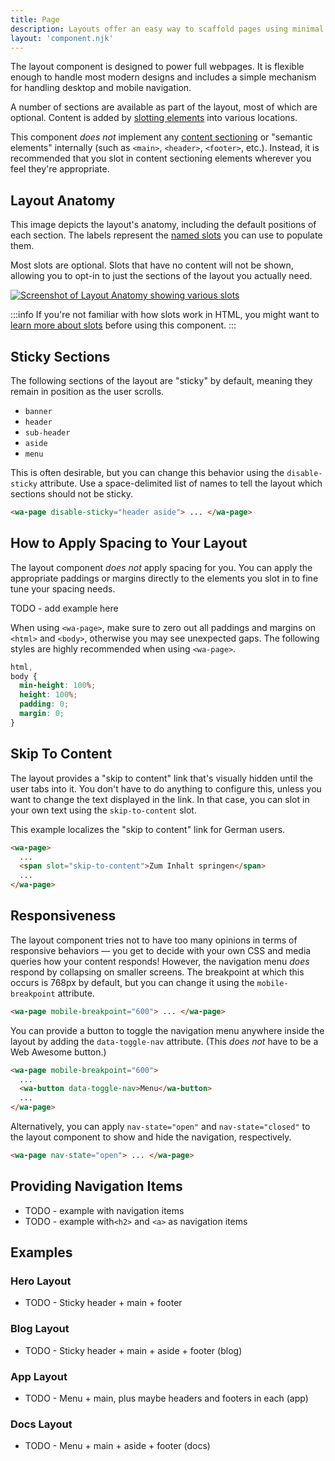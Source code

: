 ```yaml
---
title: Page
description: Layouts offer an easy way to scaffold pages using minimal markup.
layout: 'component.njk'
---
```


The layout component is designed to power full webpages. It is flexible enough to handle most modern designs and includes a simple mechanism for handling desktop and mobile navigation.

A number of sections are available as part of the layout, most of which are optional. Content is added by [slotting elements](/getting-started/usage/#slots) into various locations.

This component _does not_ implement any [content sectioning](https://developer.mozilla.org/en-US/docs/Web/HTML/Element#content_sectioning) or "semantic elements" internally (such as `<main>`, `<header>`, `<footer>`, etc.). Instead, it is recommended that you slot in content sectioning elements wherever you feel they're appropriate.

## Layout Anatomy

This image depicts the layout's anatomy, including the default positions of each section. The labels represent the [named slots](#slots) you can use to populate them.

Most slots are optional. Slots that have no content will not be shown, allowing you to opt-in to just the sections of the layout you actually need.

[![Screenshot of Layout Anatomy showing various slots](/assets/images/layout.png)](/assets/images/layout.png)

:::info
If you're not familiar with how slots work in HTML, you might want to [learn more about slots](/getting-started/usage/#slots) before using this component.
:::

## Sticky Sections

The following sections of the layout are "sticky" by default, meaning they remain in position as the user scrolls.

- `banner`
- `header`
- `sub-header`
- `aside`
- `menu`

This is often desirable, but you can change this behavior using the `disable-sticky` attribute. Use a space-delimited list of names to tell the layout which sections should not be sticky.

```html
<wa-page disable-sticky="header aside"> ... </wa-page>
```

## How to Apply Spacing to Your Layout

The layout component _does not_ apply spacing for you. You can apply the appropriate paddings or margins directly to the elements you slot in to fine tune your spacing needs.

TODO - add example here

When using `<wa-page>`, make sure to zero out all paddings and margins on `<html>` and `<body>`, otherwise you may see unexpected gaps. The following styles are highly recommended when using `<wa-page>`.

```css
html,
body {
  min-height: 100%;
  height: 100%;
  padding: 0;
  margin: 0;
}
```

## Skip To Content

The layout provides a "skip to content" link that's visually hidden until the user tabs into it. You don't have to do anything to configure this, unless you want to change the text displayed in the link. In that case, you can slot in your own text using the `skip-to-content` slot.

This example localizes the "skip to content" link for German users.

```html
<wa-page>
  ...
  <span slot="skip-to-content">Zum Inhalt springen</span>
  ...
</wa-page>
```

## Responsiveness

The layout component tries not to have too many opinions in terms of responsive behaviors — you get to decide with your own CSS and media queries how your content responds! However, the navigation menu _does_ respond by collapsing on smaller screens. The breakpoint at which this occurs is 768px by default, but you can change it using the `mobile-breakpoint` attribute.

```html
<wa-page mobile-breakpoint="600"> ... </wa-page>
```

You can provide a button to toggle the navigation menu anywhere inside the layout by adding the `data-toggle-nav` attribute. (This _does not_ have to be a Web Awesome button.)

```html
<wa-page mobile-breakpoint="600">
  ...
  <wa-button data-toggle-nav>Menu</wa-button>
  ...
</wa-page>
```

Alternatively, you can apply `nav-state="open"` and `nav-state="closed"` to the layout component to show and hide the navigation, respectively.

```html
<wa-page nav-state="open"> ... </wa-page>
```

## Providing Navigation Items

- TODO - example with navigation items
- TODO - example with`<h2>` and `<a>` as navigation items

## Examples

### Hero Layout

- TODO - Sticky header + main + footer

### Blog Layout

- TODO - Sticky header + main + aside + footer (blog)

### App Layout

- TODO - Menu + main, plus maybe headers and footers in each (app)

### Docs Layout

- TODO - Menu + main + aside + footer (docs)
